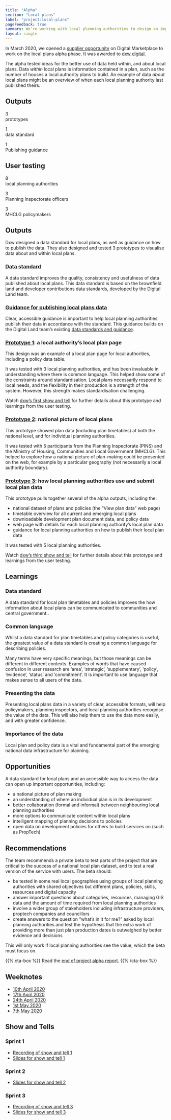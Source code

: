 ```yaml
---
title: "Alpha"
section: "Local plans"
label: "project:local-plans"
pageFeedback: true
summary: We’re working with local planning authorities to design an improved format for publishing local plan data so that it’s easy to find, use and trust.
layout: single
---
```


In March 2020, we opened a [supplier opportunity](https://www.digitalmarketplace.service.gov.uk/digital-outcomes-and-specialists/opportunities/11591) on Digital Marketplace to work on the local plans alpha phase. It was awarded to [dxw digital](https://www.dxw.com/).

The alpha tested ideas for the better use of data held within, and about local plans. Data _within_ local plans is information contained in a plan, such as the number of houses a local authority plans to build. An example of data _about_ local plans might be an overview of when each local planning authority last published theirs.

## Outputs
<div class="govuk-grid-row">
  <div class="govuk-grid-column-one-third">
    <p>
    	<span class="govuk-body govuk-!-font-size-48 govuk-!-font-weight-bold">3</span><br>
    	<span class="govuk-body-l">prototypes</span>
    </p>
  </div>
  <div class="govuk-grid-column-one-third">
    <p>
    	<span class="govuk-body govuk-!-font-size-48 govuk-!-font-weight-bold">1</span><br>
    	<span class="govuk-body-l">data standard</span>
    </p>
  </div>
  <div class="govuk-grid-column-one-third">
    <p>
    	<span class="govuk-body govuk-!-font-size-48 govuk-!-font-weight-bold">1</span><br>
    	<span class="govuk-body-l">Publishing guidance</span>
    </p>
  </div>
</div>

## User testing
<div class="govuk-grid-row">
  <div class="govuk-grid-column-one-third">
    <p>
    	<span class="govuk-body govuk-!-font-size-48 govuk-!-font-weight-bold">8</span><br>
    	<span class="govuk-body-l">local planning authorities</span>
    </p>
  </div>
  <div class="govuk-grid-column-one-third">
    <p>
    	<span class="govuk-body govuk-!-font-size-48 govuk-!-font-weight-bold">3</span><br>
    	<span class="govuk-body-l">Planning Inspectorate officers</span>
    </p>
  </div>
  <div class="govuk-grid-column-one-third">
    <p>
    	<span class="govuk-body govuk-!-font-size-48 govuk-!-font-weight-bold">3</span><br>
    	<span class="govuk-body-l">MHCLG policymakers</span>
    </p>
  </div>
</div>

## Outputs

Dxw designed a data standard for local plans, as well as guidance on how to publish the data. They also designed and tested 3 prototypes to visualise data about and within local plans.

### [Data standard](https://docs.google.com/spreadsheets/d/1qo9qGum20Xnt_BTXgpW1eNEfPp_hZU9H6bJcP4O1pSg/edit?usp=sharing) 

A data standard improves the quality, consistency and usefulness of data published about local plans. This data standard is based on the brownfield land and developer contributions data standards, developed by the Digital Land team. 

### [Guidance for publishing local plans data](https://docs.google.com/document/d/10BUc-Flk0TAnH8e9Gw3m7WetL9ZMx5eFRIkHcV9Lh2Y/edit?usp=sharing)

Clear, accessible guidance is important to help local planning authorities publish their data in accordance with the standard. This guidance builds on the Digital Land team’s existing [data standards and guidance](https://digital-land.github.io/guidance/).

### [Prototype 1](https://local-plan.herokuapp.com/v1): a local authority’s local plan page

This design was an example of a local plan page for local authorities, including a policy data table. 

It was tested with 3 local planning authorities, and has been invaluable in understanding where there is common language. This helped show some of the constraints around standardisation. Local plans necessarily respond to local needs, and the flexibility in their production is a strength of the system. However, this strength makes standardisation challenging.

Watch [dxw’s first show and tell](https://drive.google.com/file/d/1BPeaV5t7rQQkbWN36k25V2sB5uDu1wPQ/view?usp=sharing) for further details about this prototype and learnings from the user testing.

### [Prototype 2](https://local-plan.herokuapp.com/v2): national picture of local plans

This prototype showed plan data (including plan timetables) at both the national level, and for individual planning authorities. 

It was tested with 5 participants from the Planning Inspectorate (PINS) and the Ministry of Housing, Communities and Local Government (MHCLG). This helped to explore how a national picture of plan-making could be presented on the web, for example by a particular geography (not necessarily a local authority boundary).

### [Prototype 3](https://local-plan.herokuapp.com/v3): how local planning authorities use and submit local plan data

This prototype pulls together several of the alpha outputs, including the:

* national dataset of plans and policies (the “View plan data” web page)
* timetable overview for all current and emerging local plans
* downloadable development plan document data, and policy data
* web page with details for each local planning authority’s local plan data
* guidance for local planning authorities on how to publish their local plan data

It was tested with 5 local planning authorities.

Watch [dxw’s third show and tell](https://drive.google.com/file/d/1BPeaV5t7rQQkbWN36k25V2sB5uDu1wPQ/view?usp=sharing) for further details about this prototype and learnings from the user testing.

## Learnings

### Data standard
A data standard for local plan timetables and policies improves the how information about local plans can be communicated to communities and central government.. 

### Common language
Whilst a data standard for plan timetables and policy categories is useful, the greatest value of a data standard is creating a common language for describing policies.

Many terms have very specific meanings, but those meanings can be different in different contexts. Examples of words that have caused confusion in user research are ‘area’, ‘strategic’, ‘supplementary’, ‘policy’, ‘evidence’, ‘status’ and ‘commitment’. It is important to use language that makes sense to all users of the data.

### Presenting the data
Presenting local plans data in a variety of clear, accessible formats, will help policymakers, planning inspectors, and local planning authorities recognise the value of the data. This will also help them to use the data more easily, and with greater confidence.

### Importance of the data
Local plan and policy data is a vital and fundamental part of the emerging national data infrastructure for planning.

## Opportunities

A data standard for local plans and an accessible way to access the data can open up important opportunities, including:

* a national picture of plan making
* an understanding  of where an individual plan is in its development
* better collaboration (formal and informal) between neighbouring local planning authorities
* more options to communicate content within local plans
* intelligent mapping of planning decisions to policies
* open data on development policies for others to build services on (such as PropTech)

## Recommendations

The team recommends a private beta to test parts of the project that are critical to the success of a national local plan dataset, and to test a real version of the service with users. The beta should:

* be tested in some real local geographies using groups of local planning authorities with shared objectives but different plans, policies, skills, resources and digital capacity
* answer important questions about categories, resources, managing GIS data and the amount of time required from local planning authorities
* involve a wider group of stakeholders including infrastructure providers, proptech companies and councillors
* create answers to the question “what’s in it for me?” asked by local planning authorities and test the hypothesis that the extra work of providing more than just plan production dates is outweighed by better evidence and decisions

This will only work if local planning authorities see the value, which the beta must focus on.

{{% cta-box %}} Read the [end of project alpha report](https://docs.google.com/presentation/d/e/2PACX-1vRQAXERMxFtnHperwzobOKVbOofG5SXwurb31AJZzOx5c7k1ObsBinNBuZ9uc1Ifw/pub?start=false&loop=false&delayms=3000). {{% /cta-box %}}

## Weeknotes

- [10th April 2020](/weeknote/2020-04-10/)
- [17th April 2020](/weeknote/2020-04-17/)
- [24th April 2020](/weeknote/2020-04-24/)
- [1st May 2020](/weeknote/2020-05-01/)
- [7th May 2020](/weeknote/2020-05-07/)

## Show and Tells

### Sprint 1
* [Recording of show and tell 1](https://drive.google.com/file/d/1BPeaV5t7rQQkbWN36k25V2sB5uDu1wPQ/view?usp=sharing)
* [Slides for show and tell 1](https://docs.google.com/presentation/d/e/2PACX-1vTuDaPchTKcTdaflZGOOR2rJZkPqoZQ6kKnL3B99hgpvIiLvpQdSwdo6i90xR_tlIVIzOyNHRsgHOzY/pub?start=false&loop=false&delayms=3000&slide=id.g6e7e08d689_0_0)

### Sprint 2
* [Slides for show and tell 2](https://docs.google.com/presentation/d/e/2PACX-1vRdSaZRUfosBbsnxDEhL4m6RvhmOnRXMGftJosvq9C2QdBOCwiVtzRsOiYVQ2mxVCdIwH-x7iAiMH8B/pub?start=false&loop=false&delayms=3000&slide=id.g6e7e08d689_0_0)

### Sprint 3
* [Recording of show and tell 3](https://drive.google.com/file/d/1BPeaV5t7rQQkbWN36k25V2sB5uDu1wPQ/view?usp=sharing)
* [Slides for show and tell 3](https://docs.google.com/presentation/d/e/2PACX-1vQ01QmiwC8jzlRMma8it8vI4RUM-F7_4LhFcdJWMtbXPncRGeStjyOobPXRTQTW9aziV833dX3OjzbT/pub?start=false&loop=false&delayms=3000)

